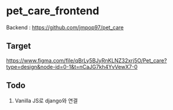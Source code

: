 # pet_care_frontend
Backend : https://github.com/jmpop97/pet_care
</br>
## Target
https://www.figma.com/file/qBrLy5BJyRnKLNZ32xrj5O/Pet_care?type=design&node-id=0-1&t=nCaJG7kh4YvVewX7-0

## Todo
1. Vanilla JS로 django와 연결
